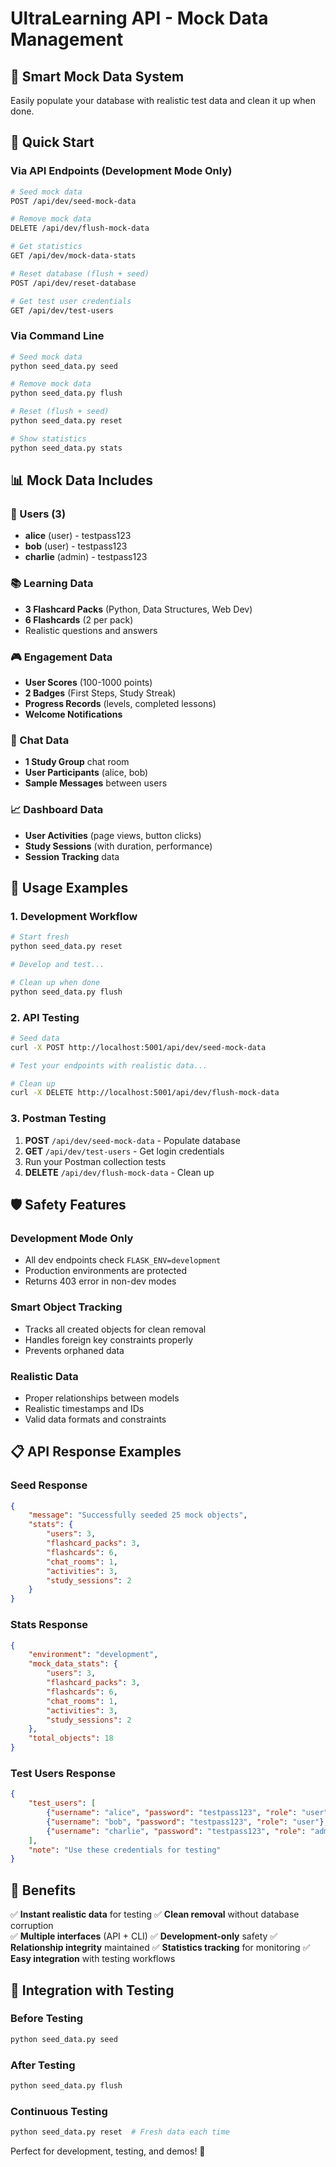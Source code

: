 # UltraLearning API - Mock Data Management

## 🎯 Smart Mock Data System

Easily populate your database with realistic test data and clean it up when done.

## 🚀 Quick Start

### Via API Endpoints (Development Mode Only)

```bash
# Seed mock data
POST /api/dev/seed-mock-data

# Remove mock data  
DELETE /api/dev/flush-mock-data

# Get statistics
GET /api/dev/mock-data-stats

# Reset database (flush + seed)
POST /api/dev/reset-database

# Get test user credentials
GET /api/dev/test-users
```

### Via Command Line

```bash
# Seed mock data
python seed_data.py seed

# Remove mock data
python seed_data.py flush

# Reset (flush + seed)
python seed_data.py reset

# Show statistics
python seed_data.py stats
```

## 📊 Mock Data Includes

### 👥 Users (3)
- **alice** (user) - testpass123
- **bob** (user) - testpass123  
- **charlie** (admin) - testpass123

### 📚 Learning Data
- **3 Flashcard Packs** (Python, Data Structures, Web Dev)
- **6 Flashcards** (2 per pack)
- Realistic questions and answers

### 🎮 Engagement Data
- **User Scores** (100-1000 points)
- **2 Badges** (First Steps, Study Streak)
- **Progress Records** (levels, completed lessons)
- **Welcome Notifications**

### 💬 Chat Data
- **1 Study Group** chat room
- **User Participants** (alice, bob)
- **Sample Messages** between users

### 📈 Dashboard Data
- **User Activities** (page views, button clicks)
- **Study Sessions** (with duration, performance)
- **Session Tracking** data

## 🔧 Usage Examples

### 1. Development Workflow
```bash
# Start fresh
python seed_data.py reset

# Develop and test...

# Clean up when done
python seed_data.py flush
```

### 2. API Testing
```bash
# Seed data
curl -X POST http://localhost:5001/api/dev/seed-mock-data

# Test your endpoints with realistic data...

# Clean up
curl -X DELETE http://localhost:5001/api/dev/flush-mock-data
```

### 3. Postman Testing
1. **POST** `/api/dev/seed-mock-data` - Populate database
2. **GET** `/api/dev/test-users` - Get login credentials
3. Run your Postman collection tests
4. **DELETE** `/api/dev/flush-mock-data` - Clean up

## 🛡️ Safety Features

### Development Mode Only
- All dev endpoints check `FLASK_ENV=development`
- Production environments are protected
- Returns 403 error in non-dev modes

### Smart Object Tracking
- Tracks all created objects for clean removal
- Handles foreign key constraints properly
- Prevents orphaned data

### Realistic Data
- Proper relationships between models
- Realistic timestamps and IDs
- Valid data formats and constraints

## 📋 API Response Examples

### Seed Response
```json
{
    "message": "Successfully seeded 25 mock objects",
    "stats": {
        "users": 3,
        "flashcard_packs": 3,
        "flashcards": 6,
        "chat_rooms": 1,
        "activities": 3,
        "study_sessions": 2
    }
}
```

### Stats Response
```json
{
    "environment": "development",
    "mock_data_stats": {
        "users": 3,
        "flashcard_packs": 3,
        "flashcards": 6,
        "chat_rooms": 1,
        "activities": 3,
        "study_sessions": 2
    },
    "total_objects": 18
}
```

### Test Users Response
```json
{
    "test_users": [
        {"username": "alice", "password": "testpass123", "role": "user"},
        {"username": "bob", "password": "testpass123", "role": "user"},
        {"username": "charlie", "password": "testpass123", "role": "admin"}
    ],
    "note": "Use these credentials for testing"
}
```

## 🎯 Benefits

✅ **Instant realistic data** for testing
✅ **Clean removal** without database corruption  
✅ **Multiple interfaces** (API + CLI)
✅ **Development-only** safety
✅ **Relationship integrity** maintained
✅ **Statistics tracking** for monitoring
✅ **Easy integration** with testing workflows

## 🔄 Integration with Testing

### Before Testing
```bash
python seed_data.py seed
```

### After Testing  
```bash
python seed_data.py flush
```

### Continuous Testing
```bash
python seed_data.py reset  # Fresh data each time
```

Perfect for development, testing, and demos! 🚀